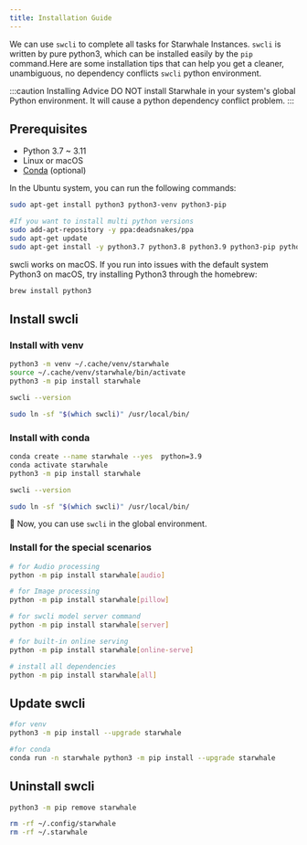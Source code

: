 ```yaml
---
title: Installation Guide
---
```


We can use `swcli` to complete all tasks for Starwhale Instances. `swcli` is written by pure python3, which can be installed easily by the `pip` command.Here are some installation tips that can help you get a cleaner, unambiguous, no dependency conflicts `swcli` python environment.

:::caution Installing Advice
DO NOT install Starwhale in your system's global Python environment. It will cause a python dependency conflict problem.
:::

## Prerequisites

* Python 3.7 ~ 3.11
* Linux or macOS
* [Conda](https://conda.io/) (optional)

In the Ubuntu system, you can run the following commands:

```bash
sudo apt-get install python3 python3-venv python3-pip

#If you want to install multi python versions
sudo add-apt-repository -y ppa:deadsnakes/ppa
sudo apt-get update
sudo apt-get install -y python3.7 python3.8 python3.9 python3-pip python3-venv python3.8-venv python3.7-venv python3.9-venv
```

swcli works on macOS. If you run into issues with the default system Python3 on macOS, try installing Python3 through the homebrew:

```bash
brew install python3
```

## Install swcli

### Install with venv

```bash
python3 -m venv ~/.cache/venv/starwhale
source ~/.cache/venv/starwhale/bin/activate
python3 -m pip install starwhale

swcli --version

sudo ln -sf "$(which swcli)" /usr/local/bin/
```

### Install with conda

```bash
conda create --name starwhale --yes  python=3.9
conda activate starwhale
python3 -m pip install starwhale

swcli --version

sudo ln -sf "$(which swcli)" /usr/local/bin/
```

👏 Now, you can use `swcli` in the global environment.

### Install for the special scenarios

```bash
# for Audio processing
python -m pip install starwhale[audio]

# for Image processing
python -m pip install starwhale[pillow]

# for swcli model server command
python -m pip install starwhale[server]

# for built-in online serving
python -m pip install starwhale[online-serve]

# install all dependencies
python -m pip install starwhale[all]
```

## Update swcli

```bash
#for venv
python3 -m pip install --upgrade starwhale

#for conda
conda run -n starwhale python3 -m pip install --upgrade starwhale
```

## Uninstall swcli

```bash
python3 -m pip remove starwhale

rm -rf ~/.config/starwhale
rm -rf ~/.starwhale
```
